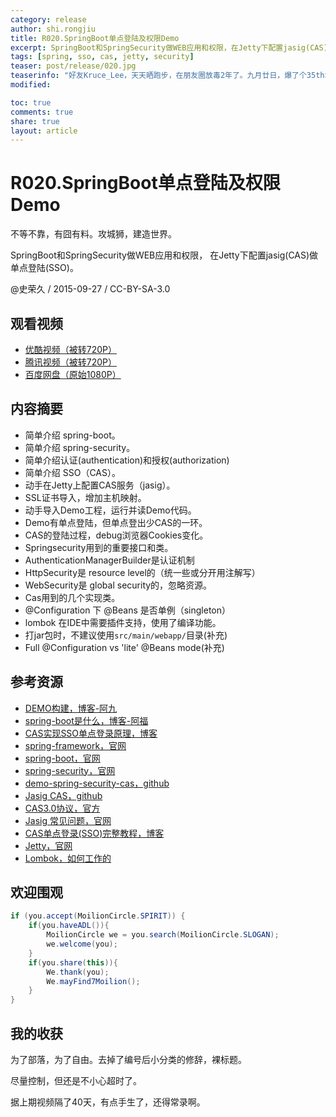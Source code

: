 ```yaml
---
category: release
author: shi.rongjiu
title: R020.SpringBoot单点登陆及权限Demo
excerpt: SpringBoot和SpringSecurity做WEB应用和权限，在Jetty下配置jasig(CAS)做单点登陆(SSO)。
tags: [spring, sso, cas, jetty, security]
teaser: post/release/020.jpg
teaserinfo: "好友Kruce_Lee，天天晒跑步，在朋友圈放毒2年了。九月廿日，爆了个35th北马的完赛奖牌，真心让我佩(bu)服。"
modified:

toc: true
comments: true
share: true
layout: article
---
```


# R020.SpringBoot单点登陆及权限Demo

不等不靠，有囧有料。攻城狮，建造世界。  

SpringBoot和SpringSecurity做WEB应用和权限，
在Jetty下配置jasig(CAS)做单点登陆(SSO)。

@史荣久 / 2015-09-27 / CC-BY-SA-3.0  

## 观看视频

  * [优酷视频（被转720P）](http://v.youku.com/v_show/id_XMTM0NTg4MjYxNg==.html)
  * [腾讯视频（被转720P）](http://v.qq.com/x/page/l0167sblyjp.html)
  * [百度网盘（原始1080P）](http://pan.baidu.com/s/1kVl2N2Z)

## 内容摘要

  * 简单介绍 spring-boot。
  * 简单介绍 spring-security。
  * 简单介绍认证(authentication)和授权(authorization)
  * 简单介绍 SSO（CAS）。
  * 动手在Jetty上配置CAS服务（jasig）。
  * SSL证书导入，增加主机映射。
  * 动手导入Demo工程，运行并读Demo代码。
  * Demo有单点登陆，但单点登出少CAS的一环。
  * CAS的登陆过程，debug浏览器Cookies变化。
  * Springsecurity用到的重要接口和类。
  * AuthenticationManagerBuilder是认证机制
  * HttpSecurity是 resource level的（统一些或分开用注解写）
  * WebSecurity是 global security的，忽略资源。
  * Cas用到的几个实现类。
  * @Configuration 下 @Beans 是否单例（singleton）
  * lombok 在IDE中需要插件支持，使用了编译功能。
  * 打jar包时，不建议使用`src/main/webapp/`目录(补充)
  * Full @Configuration vs 'lite' @Beans mode(补充)

## 参考资源

 * [DEMO构建，博客-阿九](http://www.trydofor.com/3x/046.spring-boot-security-cas-jetty.html)
 * [spring-boot是什么，博客-阿福](http://afoo.me/posts/2015-07-09-how-spring-boot-works.html)
 * [CAS实现SSO单点登录原理，博客](http://www.coin163.com/java/cas/cas.html)
 * [spring-framework，官网](http://docs.spring.io/spring/docs/4.1.7.RELEASE/spring-framework-reference/htmlsingle/)
 * [spring-boot，官网](http://projects.spring.io/spring-boot/)
 * [spring-security，官网](http://projects.spring.io/spring-security/)
 * [demo-spring-security-cas，github](https://github.com/jgribonvald/demo-spring-security-cas)
 * [Jasig CAS，github](https://github.com/Jasig/cas)
 * [CAS3.0协议，官方](http://jasig.github.io/cas/development/protocol/CAS-Protocol-Specification.html)
 * [Jasig 常见问题，官网](http://jasig.github.io/cas/development/installation/Troubleshooting-Guide.html)
 * [CAS单点登录(SSO)完整教程，博客](http://www.kafeitu.me/sso/2010/11/05/sso-cas-full-course.html)
 * [Jetty，官网](http://www.eclipse.org/jetty/documentation/9.3.0.v20150612/)
 * [Lombok，如何工作的](http://notatube.blogspot.com/2010/12/project-lombok-creating-custom.html)

## 欢迎围观

``` java
if (you.accept(MoilionCircle.SPIRIT)) {
    if(you.haveADL()){
        MoilionCircle we = you.search(MoilionCircle.SLOGAN);
        we.welcome(you);
    }
    if(you.share(this)){
        We.thank(you);
        We.mayFind7Moilion();
    }
}
```

## 我的收获

为了部落，为了自由。去掉了编号后小分类的修辞，裸标题。

尽量控制，但还是不小心超时了。

据上期视频隔了40天，有点手生了，还得常录啊。